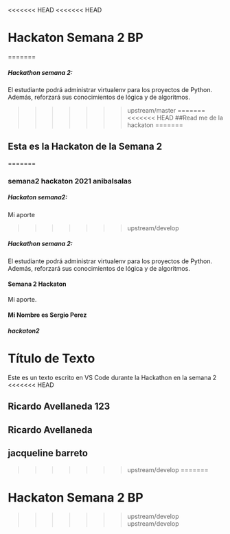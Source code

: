 <<<<<<< HEAD
<<<<<<< HEAD
# Hackaton Semana 2 BP
=======
##### Hackathon semana 2:
El estudiante podrá administrar virtualenv para los proyectos de Python. Además, reforzará sus conocimientos de lógica y de algoritmos.
>>>>>>> upstream/master
=======
<<<<<<< HEAD
##Read me de la hackaton
=======
## Esta es la Hackaton de la Semana 2
=======
### semana2 hackaton 2021 anibalsalas
##### Hackaton semana2:
Mi aporte
>>>>>>> upstream/develop
##### Hackathon semana 2:
El estudiante podrá administrar virtualenv para los proyectos de Python. Además, reforzará sus conocimientos de lógica y de algoritmos.
#### Semana 2 Hackaton
Mi aporte.
#### Mi Nombre es Sergio Perez
##### hackaton2
# Título de Texto
Este es un texto escrito en VS Code durante la Hackathon en la semana 2
<<<<<<< HEAD

## Ricardo Avellaneda 123
## Ricardo Avellaneda
## jacqueline barreto
>>>>>>> upstream/develop
=======
# Hackaton Semana 2 BP
>>>>>>> upstream/develop
>>>>>>> upstream/develop
